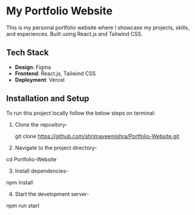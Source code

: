 # My Portfolio Website
This is my personal portfolio website where I showcase my projects, skills, and experiences. Built using React.js and Tailwind CSS.


## Tech Stack
- **Design**: Figma
- **Frontend**: React.js, Tailwind CSS
- **Deployment**: Vercel


## Installation and Setup

To run this project locally follow the below steps on terminal:
1. Clone the repository-

   git clone https://github.com/shrimayeemishra/Portfolio-Website.git

2. Navigate to the project directory-

cd Portfolio-Website

3. Install dependencies-

npm install

4. Start the development server-

npm run start
